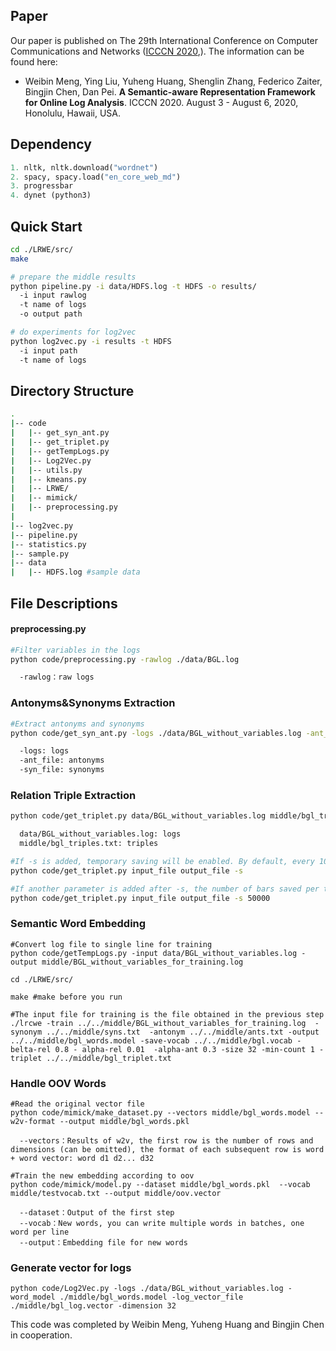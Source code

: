 ## Paper

Our paper is published on The 29th International Conference on Computer Communications and Networks 
([ICCCN 2020](http://www.icccn.org/icccn20/),). The information can be found here:

* Weibin Meng, Ying Liu, Yuheng Huang, Shenglin Zhang, Federico Zaiter, Bingjin Chen, Dan Pei. **A Semantic-aware Representation Framework for Online Log Analysis**.  ICCCN 2020. August 3 - August 6, 2020, Honolulu, Hawaii, USA.

## Dependency

```python
1. nltk, nltk.download("wordnet")
2. spacy, spacy.load("en_core_web_md")
3. progressbar
4. dynet (python3)
```

Quick Start
---

```bash
cd ./LRWE/src/ 
make 

# prepare the middle results 
python pipeline.py -i data/HDFS.log -t HDFS -o results/
  -i input rawlog
  -t name of logs
  -o output path

# do experiments for log2vec
python log2vec.py -i results -t HDFS
  -i input path
  -t name of logs
```

Directory Structure
---

```bash
.
|-- code
|   |-- get_syn_ant.py
|   |-- get_triplet.py
|   |-- getTempLogs.py
|   |-- Log2Vec.py
|   |-- utils.py
|   |-- kmeans.py
|   |-- LRWE/
|   |-- mimick/
|   |-- preprocessing.py
|
|-- log2vec.py
|-- pipeline.py
|-- statistics.py
|-- sample.py
|-- data
|   |-- HDFS.log #sample data

```

File Descriptions
---

#### preprocessing.py

```sh
#Filter variables in the logs
python code/preprocessing.py -rawlog ./data/BGL.log

  -rawlog：raw logs
```

### Antonyms&Synonyms Extraction
```sh
#Extract antonyms and synonyms 
python code/get_syn_ant.py -logs ./data/BGL_without_variables.log -ant_file ./middle/ants.txt -syn_file ./middle/syns.txt

  -logs: logs
  -ant_file: antonyms
  -syn_file: synonyms
```

### Relation Triple Extraction

```sh
python code/get_triplet.py data/BGL_without_variables.log middle/bgl_triplet.txt

  data/BGL_without_variables.log: logs
  middle/bgl_triples.txt: triples
```

```sh
#If -s is added, temporary saving will be enabled. By default, every 10000 pieces will be saved, named "temp\_" + output\_file
python code/get_triplet.py input_file output_file -s
```

```sh
#If another parameter is added after -s, the number of bars saved per time is modified
python code/get_triplet.py input_file output_file -s 50000 
```


### Semantic Word Embedding

```shell
#Convert log file to single line for training
python code/getTempLogs.py -input data/BGL_without_variables.log -output middle/BGL_without_variables_for_training.log
```

```shell
cd ./LRWE/src/ 

make #make before you run

#The input file for training is the file obtained in the previous step
./lrcwe -train ../../middle/BGL_without_variables_for_training.log  -synonym ../../middle/syns.txt  -antonym ../../middle/ants.txt -output ../../middle/bgl_words.model -save-vocab ../../middle/bgl.vocab -belta-rel 0.8 - alpha-rel 0.01  -alpha-ant 0.3 -size 32 -min-count 1 -triplet ../../middle/bgl_triplet.txt
```


### Handle OOV Words

```shell
#Read the original vector file
python code/mimick/make_dataset.py --vectors middle/bgl_words.model --w2v-format --output middle/bgl_words.pkl

  --vectors：Results of w2v, the first row is the number of rows and dimensions (can be omitted), the format of each subsequent row is word + word vector: word d1 d2... d32
```


```shell
#Train the new embedding according to oov
python code/mimick/model.py --dataset middle/bgl_words.pkl  --vocab middle/testvocab.txt --output middle/oov.vector

  --dataset：Output of the first step
  --vocab：New words, you can write multiple words in batches, one word per line
  --output：Embedding file for new words
```

### Generate vector for logs 
```shell
python code/Log2Vec.py -logs ./data/BGL_without_variables.log -word_model ./middle/bgl_words.model -log_vector_file ./middle/bgl_log.vector -dimension 32
```



This code was completed by Weibin Meng, Yuheng Huang and Bingjin Chen in cooperation.

